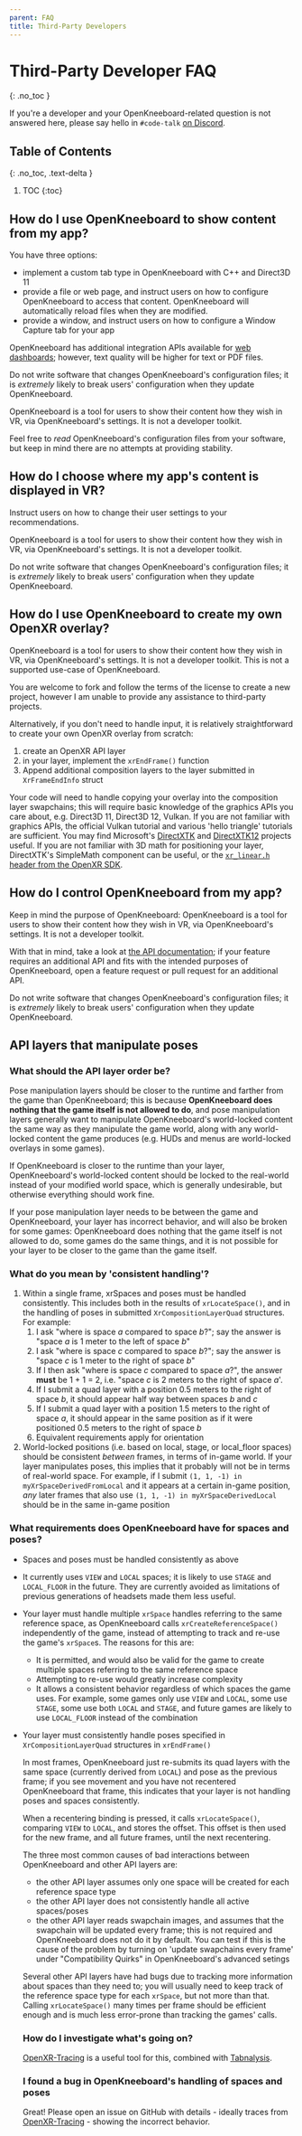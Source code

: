 ```yaml
---
parent: FAQ
title: Third-Party Developers
---
```


# Third-Party Developer FAQ
{: .no_toc }

If you're a developer and your OpenKneeboard-related question is not answered here, please say hello in `#code-talk` [on Discord](https://go.openkneeboard.com/discord).

## Table of Contents
{: .no_toc, .text-delta }

1. TOC
{:toc}

## How do I use OpenKneeboard to show content from my app?

You have three options:
- implement a custom tab type in OpenKneeboard with C++ and Direct3D 11
- provide a file or web page, and instruct users on how to configure OpenKneeboard to access that content. OpenKneeboard will automatically reload files when they are modified.
- provide a window, and instruct users on how to configure a Window Capture tab for your app

OpenKneeboard has additional integration APIs available for [web dashboards](api/web-dashboards.md); however, text quality will be higher for text or PDF files.

Do not write software that changes OpenKneeboard's configuration files; it is *extremely* likely to break users' configuration when they update OpenKneeboard.

OpenKneeboard is a tool for users to show their content how they wish in VR, via OpenKneeboard's settings. It is not a developer toolkit.

Feel free to *read* OpenKneeboard's configuration files from your software, but keep in mind there are no attempts at providing stability.

## How do I choose where my app's content is displayed in VR?

Instruct users on how to change their user settings to your recommendations.

OpenKneeboard is a tool for users to show their content how they wish in VR, via OpenKneeboard's settings. It is not a developer toolkit.

Do not write software that changes OpenKneeboard's configuration files; it is *extremely* likely to break users' configuration when they update OpenKneeboard.

## How do I use OpenKneeboard to create my own OpenXR overlay?

OpenKneeboard is a tool for users to show their content how they wish in VR, via OpenKneeboard's settings. It is not a developer toolkit. This is not a supported use-case of OpenKneeboard.

You are welcome to fork and follow the terms of the license to create a new project, however I am unable to provide any assistance to third-party projects.

Alternatively, if you don't need to handle input, it is relatively straightforward to create your own OpenXR overlay from scratch:

1. create an OpenXR API layer
2. in your layer, implement the `xrEndFrame()` function
3. Append additional composition layers to the layer submitted in `XrFrameEndInfo` struct

Your code will need to handle copying your overlay into the composition layer swapchains; this will require basic knowledge of the graphics APIs you care about, e.g. Direct3D 11, Direct3D 12, Vulkan. If you are not familiar with graphics APIs, the official Vulkan tutorial and various 'hello triangle' tutorials are sufficient. You may find Microsoft's [DirectXTK](https://github.com/microsoft/DirectXTK) and [DirectXTK12](https://github.com/microsoft/DirectXTK12) projects useful. If you are not familiar with 3D math for positioning your layer, DirectXTK's SimpleMath component can be useful, or the [`xr_linear.h` header from the OpenXR SDK](https://github.com/KhronosGroup/OpenXR-SDK/blob/main/src/common/xr_linear.h).

## How do I control OpenKneeboard from my app?

Keep in mind the purpose of OpenKneeboard: OpenKneeboard is a tool for users to show their content how they wish in VR, via OpenKneeboard's settings. It is not a developer toolkit.

With that in mind, take a look at [the API documentation](https://openkneeboard.com/api/); if your feature requires an additional API and fits with the intended purposes of OpenKneeboard, open a feature request or pull request for an additional API.

Do not write software that changes OpenKneeboard's configuration files; it is *extremely* likely to break users' configuration when they update OpenKneeboard.

## API layers that manipulate poses

### What should the API layer order be?

Pose manipulation layers should be closer to the runtime and farther from the game than OpenKneeboard; this is because **OpenKneeboard does nothing that the game itself is not allowed to do**, and pose manipulation layers generally want to manipulate OpenKneeboard's world-locked content the same way as they manipulate the game world, along with any world-locked content the game produces (e.g. HUDs and menus are world-locked overlays in some games).

If OpenKneeboard is closer to the runtime than your layer, OpenKneeboard's world-locked content should be locked to the real-world instead of your modified world space, which is generally undesirable, but otherwise everything should work fine.

If your pose manipulation layer needs to be between the game and OpenKneeboard, your layer has incorrect behavior, and will also be broken for some games: OpenKneeboard does nothing that the game itself is not allowed to do, some games do the same things, and it is not possible for your layer to be closer to the game than the game itself. 

### What do you mean by 'consistent handling'?

1. Within a single frame, xrSpaces and poses must be handled consistently. This includes both in the results of `xrLocateSpace()`, and in the handling of poses in submitted `XrCompositionLayerQuad` structures. For example:
    1. I ask "where is space *a* compared to space *b*?"; say the answer is "space *a* is 1 meter to the left of space *b*"
    2. I ask "where is space *c* compared to space *b*?"; say the answer is "space *c* is 1 meter to the right of space *b*"
    3. If I then ask "where is space *c* compared to space *a*?", the answer **must** be 1 + 1 = 2, i.e. "space *c* is 2 meters to the right of space *a*'.
    4. If I submit a quad layer with a position 0.5 meters to the right of space *b*, it should appear half way between spaces *b* and *c*
    5. If I submit a quad layer with a position 1.5 meters to the right of space *a*, it should appear in the same position as if it were positioned 0.5 meters to the right of space *b*
    6. Equivalent requirements apply for orientation
2. World-locked positions (i.e. based on local, stage, or local_floor spaces) should be consistent *between* frames, in terms of in-game world. If your layer manipulates poses, this implies that it probably will not be in terms of real-world space. For example, if I submit `(1, 1, -1) in myXrSpaceDerivedFromLocal` and it appears at a certain in-game position, *any* later frames that also use `(1, 1, -1) in myXrSpaceDerivedLocal` should be in the same in-game position

### What requirements does OpenKneeboard have for spaces and poses?

- Spaces and poses must be handled consistently as above
- It currently uses `VIEW` and `LOCAL` spaces; it is likely to use `STAGE` and `LOCAL_FLOOR` in the future. They are currently avoided as limitations of previous generations of headsets made them less useful.
- Your layer must handle multiple `xrSpace` handles referring to the same reference space, as OpenKneeboard calls `xrCreateReferenceSpace()` independently of the game, instead of attempting to track and re-use the game's `xrSpace`s. The reasons for this are:
  - It is permitted, and would also be valid for the game to create multiple spaces referring to the same reference space
  - Attempting to re-use would greatly increase complexity
  - It allows a consistent behavior regardless of which spaces the game uses. For example, some games only use `VIEW` and `LOCAL`, some use `STAGE`, some use both `LOCAL` and `STAGE`, and future games are likely to use `LOCAL_FLOOR` instead of the combination
- Your layer must consistently handle poses specified in `XrCompositionLayerQuad` structures in `xrEndFrame()`

  In most frames, OpenKneeboard just re-submits its quad layers with the same space (currently derived from `LOCAL`) and pose as the previous frame; if you see movement and you have not recentered OpenKneeboard that frame, this indicates that your layer is not handling poses and spaces consistently.

  When a recentering binding is pressed, it calls `xrLocateSpace()`, comparing `VIEW` to `LOCAL`, and stores the offset. This offset is then used for the new frame, and all future frames, until the next recentering.

  The three most common causes of bad interactions between OpenKneeboard and other API layers are:
  - the other API layer assumes only one space will be created for each reference space type
  - the other API layer does not consistently handle all active spaces/poses
  - the other API layer reads swapchain images, and assumes that the swapchain will be updated every frame; this is not required and OpenKneeboard does not do it by default. You can test if this is the cause of the problem by turning on 'update swapchains every frame' under "Compatibility Quirks" in OpenKneeboard's advanced setings

  Several other API layers have had bugs due to tracking more information about spaces than they need to; you will usually need to keep track of the reference space type for each `xrSpace`, but not more than that. Calling `xrLocateSpace()` many times per frame should be efficient enough and is much less error-prone than tracking the games' calls.

  ### How do I investigate what's going on?

  [OpenXR-Tracing] is a useful tool for this, combined with [Tabnalysis](https://apps.microsoft.com/detail/9nqlk2m4rp4j).

  ### I found a bug in OpenKneeboard's handling of spaces and poses

  Great! Please open an issue on GitHub with details - ideally traces from [OpenXR-Tracing] - showing the incorrect behavior.

  [OpenXR-Tracing]: https://github.com/fredemmott/OpenXR-Tracing